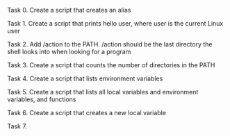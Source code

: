 Task 0. Create a script that creates an alias

Task 1. Create a script that prints hello user, where user is the current Linux user

Task 2. Add /action to the PATH. /action should be the last directory the shell looks into when looking for a program

Task 3. Create a script that counts the number of directories in the PATH

Task 4. Create a script that lists environment variables

Task 5. Create a script that lists all local variables and environment variables, and functions

Task 6. Create a script that creates a new local variable

Task 7.     
